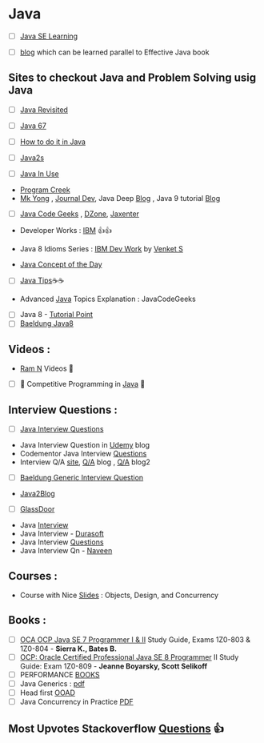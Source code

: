 # Java
- [ ] [Java SE Learning](https://docs.oracle.com/javase/tutorial/tutorialLearningPaths.html)

- [ ] [blog](https://medium.com/@biratkirat/being-an-effective-java-developer-ab183f2b6c25) which can be learned parallel to Effective Java book

## Sites to checkout Java and Problem Solving usig Java
- [ ] [Java Revisited](http://javarevisited.blogspot.in/)
- [ ] [Java 67](http://www.java67.com/)

- [ ] [How to do it in Java](https://howtodoinjava.com/)
- [ ] [Java2s](http://www.java2s.com/)
- [ ] [Java In Use](http://www.javainuse.com/java)
* [Program Creek](https://www.programcreek.com/)
* [Mk Yong](http://www.mkyong.com/tutorials/java-8-tutorials/) , [Journal Dev](https://www.journaldev.com/java-tutorial-java-ee-tutorials?utm_source=website&utm_medium=menubar&utm_campaign=Top-Menu-Bar),  Java Deep [Blog](https://javax0.wordpress.com/) , Java 9 tutorial [Blog](http://www.logicbig.com/tutorials/core-java-tutorial/) 
- [ ] [Java Code Geeks](https://www.javacodegeeks.com/) , [DZone](https://dzone.com/), [Jaxenter](https://jaxenter.com/tag/java-2)
* Developer Works : [IBM](https://www.ibm.com/developerworks/learn/java/) :+1::+1:

* Java 8 Idioms Series : [IBM Dev Work](https://www.ibm.com/developerworks/views/global/libraryview.jsp?site_id=1&contentarea_by=Java%20technology&sort_by=Date&sort_order=1&start=1&end=11&topic_by=-1&product_by=&type_by=All%20Types&show_abstract=false&search_by=Java%208%20idioms&industry_by=-1&series_title_by=) by [Venket S](http://blog.agiledeveloper.com/)

* [Java Concept of the Day](http://javaconceptoftheday.com/jdk-installation/)
- [ ] [Java Tips](https://www.javatips.net/):coffee::coffee:


* Advanced [Java](https://www.javacodegeeks.com/2015/09/advanced-java.html) Topics Explanation : JavaCodeGeeks
- [ ] Java 8 - [Tutorial Point](https://www.tutorialspoint.com/java8/index.htm)
- [ ] [Baeldung Java8](http://www.baeldung.com/java8)

## Videos :
* [Ram N](https://ramj2ee.blogspot.in/2015/05/java-tutorial.html) Videos :movie_camera:
- [ ] :round_pushpin: Competitive Programming in [Java](https://www.youtube.com/playlist?list=PLMCXHnjXnTnsWU7jYp9XCKPW8ayl6D8fb) :round_pushpin:

## Interview Questions :
- [ ] [Java Interview Questions](https://java-questions.com/)
* Java Interview Question in [Udemy](https://blog.udemy.com/java-interview-questions/) blog
* Codementor Java Interview [Questions](https://www.codementor.io/blog/java-interview-sample-questions-answers-du107xs23)
* Interview Q/A [site](http://www.javainterview.in/p/core-java-interview-question-are.html), [Q/A](http://codepumpkin.com/category/interview-questions/core-java-interview-questions/) blog , [Q/A](https://gigster.com/java-interview-questions) blog2
- [ ] [Baeldung Generic Interview Question](http://www.baeldung.com/java-generics-interview-questions)
* [Java2Blog](https://java2blog.com/core-java-interview-questions-and-answers/)
- [ ] [GlassDoor](https://www.glassdoor.com/Interview/java-interview-questions-SRCH_KT0,4_SDMC.htm)
* Java [Interview](https://www.youtube.com/playlist?list=PLfi5oI2EMygPcKLx8d_8Jll9eauAhPj2B)
* Java Interview - [Durasoft](https://www.youtube.com/playlist?list=PLd3UqWTnYXOkc_1jk0BC4JPiBypt_eT-K)
* Java Interview [Questions](https://www.youtube.com/playlist?list=PLF9tovyahfL020hGgLIsRMZY4bfSLCFUa)
* Java Interview Qn - [Naveen](https://www.youtube.com/playlist?list=PLFGoYjJG_fqr84PKCp88iPkQDWJSfzaqz)



## Courses :
* Course with Nice [Slides](http://www.cs.cmu.edu/~charlie/courses/15-214/2017-fall/index.html) : Objects, Design, and Concurrency

## Books : 
- [ ] [OCA OCP Java SE 7 Programmer I & II](https://doc.lagout.org/programmation/Java/OCA_OCP%20Java%20SE%207%20Programmer%20I%20%26%20II%20Study%20Guide%20%28Exams%201Z0-803%20%26%201Z0-804%29%20%5BSierra%20%26%20Bates%202014-10-24%5D.pdf) Study Guide, Exams 1Z0-803 & 1Z0-804 - **Sierra K., Bates B.**
- [ ] [OCP: Oracle Certified Professional Java SE 8 Programmer](http://files.hii-tech.com/book/SCJP/OCP%20Oracle%20Certified%20Professional%20Java%20SE%208%20Programmer%20II%20Study%20Guide%20Exam%201Z0-809.pdf) II Study Guide: Exam 1Z0-809 -  **Jeanne Boyarsky, Scott Selikoff**
- [ ] PERFORMANCE [BOOKS](https://github.com/adhikariaman01/BookmarkSiteList/tree/master/MyBookmarkedLink/Java/Performance)
- [ ] Java Generics : [pdf](https://pdfs.semanticscholar.org/2d4a/a0f63c26dee36310c6c1ce3fe1fe4b4551e9.pdf)
- [ ] Head first [OOAD](https://github.com/MarkPThomas/HeadFirst-OOAD/blob/master/Head%20First%20Object-Oriented%20Analysis%20and%20Design.pdf)
- [ ] Java Concurrency in Practice [PDF](http://www.periodicooficial.oaxaca.gob.mx/files/2011/05/EXT02-2011-05-19.pdf)

## Most Upvotes Stackoverflow [Questions](https://stackoverflow.com/questions/tagged/java?sort=votes) :+1:

